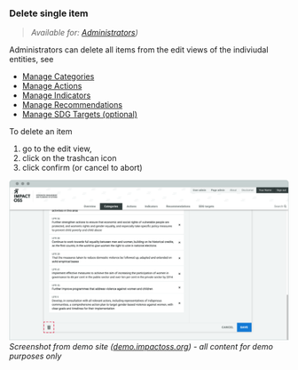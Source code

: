 ### Delete single item

> _Available for: [Administrators](/admins/admin.md))_

Administrators can delete all items from the edit views of the indiviudal entities, see

* [Manage Categories](/managers/categories.md)
* [Manage Actions](/managers/actions.md)
* [Manage Indicators](/managers/indicators.md)
* [Manage Recommendations](/managers/recommendations.md)
* [Manage SDG Targets (optional)](/managers/sdg-targets.md)

To delete an item

1. go to the edit view,
2. click on the trashcan icon
3. click confirm (or cancel to abort)

![](/assets/m-category-delete.png)
_Screenshot from demo site ([demo.impactoss.org](https://demo.impactoss.org)) - all content for demo purposes only_